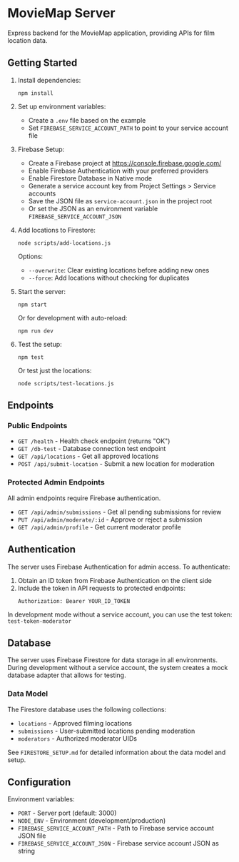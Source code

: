 # MovieMap Server

Express backend for the MovieMap application, providing APIs for film location data.

## Getting Started

1. Install dependencies:
   ```
   npm install
   ```

2. Set up environment variables:
   - Create a `.env` file based on the example
   - Set `FIREBASE_SERVICE_ACCOUNT_PATH` to point to your service account file

3. Firebase Setup:
   - Create a Firebase project at https://console.firebase.google.com/
   - Enable Firebase Authentication with your preferred providers
   - Enable Firestore Database in Native mode
   - Generate a service account key from Project Settings > Service accounts
   - Save the JSON file as `service-account.json` in the project root
   - Or set the JSON as an environment variable `FIREBASE_SERVICE_ACCOUNT_JSON`

4. Add locations to Firestore:
   ```
   node scripts/add-locations.js
   ```
   
   Options:
   - `--overwrite`: Clear existing locations before adding new ones
   - `--force`: Add locations without checking for duplicates

5. Start the server:
   ```
   npm start
   ```

   Or for development with auto-reload:
   ```
   npm run dev
   ```

6. Test the setup:
   ```
   npm test
   ```
   
   Or test just the locations:
   ```
   node scripts/test-locations.js
   ```

## Endpoints

### Public Endpoints
- `GET /health` - Health check endpoint (returns "OK")
- `GET /db-test` - Database connection test endpoint
- `GET /api/locations` - Get all approved locations
- `POST /api/submit-location` - Submit a new location for moderation

### Protected Admin Endpoints
All admin endpoints require Firebase authentication.

- `GET /api/admin/submissions` - Get all pending submissions for review
- `PUT /api/admin/moderate/:id` - Approve or reject a submission
- `GET /api/admin/profile` - Get current moderator profile

## Authentication

The server uses Firebase Authentication for admin access. To authenticate:

1. Obtain an ID token from Firebase Authentication on the client side
2. Include the token in API requests to protected endpoints:
   ```
   Authorization: Bearer YOUR_ID_TOKEN
   ```

In development mode without a service account, you can use the test token: `test-token-moderator`

## Database

The server uses Firebase Firestore for data storage in all environments. During development without a service account, the system creates a mock database adapter that allows for testing.

### Data Model

The Firestore database uses the following collections:

- `locations` - Approved filming locations
- `submissions` - User-submitted locations pending moderation
- `moderators` - Authorized moderator UIDs

See `FIRESTORE_SETUP.md` for detailed information about the data model and setup.

## Configuration

Environment variables:
- `PORT` - Server port (default: 3000)
- `NODE_ENV` - Environment (development/production)
- `FIREBASE_SERVICE_ACCOUNT_PATH` - Path to Firebase service account JSON file
- `FIREBASE_SERVICE_ACCOUNT_JSON` - Firebase service account JSON as string